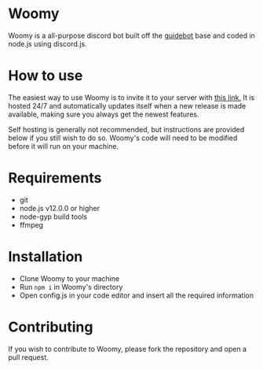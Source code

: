 # Woomy
Woomy is a all-purpose discord bot built off the [guidebot](https://github.com/AnIdiotsGuide/guidebot) base and coded in node.js using discord.js. 

# How to use
The easiest way to use Woomy is to invite it to your server with [this link.](https://discordapp.com/oauth2/authorize?client_id=435961704145485835&permissions=2134240503&scope=bot) It is hosted 24/7 and automatically updates itself when a new release is made available, making sure you always get the newest features.

Self hosting is generally not recommended, but instructions are provided below if you still wish to do so. Woomy's code will need to be modified before it will run on your machine.

# Requirements
- git
- node.js v12.0.0 or higher
- node-gyp build tools
- ffmpeg

# Installation
- Clone Woomy to your machine
- Run `npm i` in Woomy's directory
- Open config.js in your code editor and insert all the required information

# Contributing
If you wish to contribute to Woomy, please fork the repository and open a pull request.
